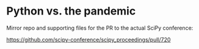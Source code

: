 # Python vs. the pandemic

Mirror repo and supporting files for the PR to the actual SciPy conference:

https://github.com/scipy-conference/scipy_proceedings/pull/720